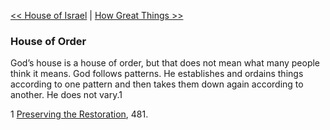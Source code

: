 [<< House of Israel](House%20of%20Israel)  |  [How Great Things >>](How%20Great%20Things)

### House of Order
God’s house is a house of order, but that does not mean what many people think it means. God follows patterns. He establishes and ordains things according to one pattern and then takes them down again according to another. He does not vary.1



1
[Preserving the Restoration](#), 481.